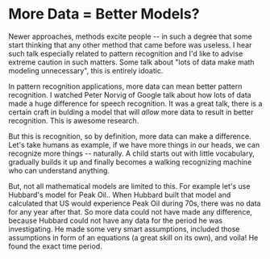 # More Data = Better Models?

Newer approaches, methods excite people -- in such a degree that some start thinking that any other method that came before was useless. I hear such talk especially related to pattern recognition and I'd like to advise extreme caution in such matters. Some talk about "lots of data make math modeling unnecessary", this is entirely idoatic.

In pattern recognition applications, more data can mean better pattern recognition. I watched Peter Norvig of Google talk about how lots of data made a huge difference for speech recognition. It was a great talk, there is a certain craft in bulding a model that will *allow* more data to result in better recognition. This is awesome research.

But this is recognition, so by definition, more data can make a difference. Let's take humans as example, if we have more things in our heads, we can recognize more things -- naturally. A child starts out with little vocabulary, gradually builds it up and finally becomes a walking recognizing machine who can understand anything.

But, not all mathematical models are limited to this. For example let's use Hubbard's model for Peak Oil.. When Hubbard built that model and calculated that US would experience Peak Oil during 70s, there was no data for any year after that. So more data could not have made any difference, because Hubbard could not have any data for the period he was investigating. He made some very smart assumptions, included those assumptions in form of an equations (a great skill on its own), and voila! He found the exact time period.

